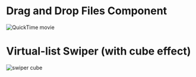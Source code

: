 # Drag and Drop Files Component
![QuickTime movie](https://user-images.githubusercontent.com/4195550/107009893-ed107980-6795-11eb-93a7-d338fa49e003.gif)

# Virtual-list Swiper (with cube effect)
![swiper cube](https://user-images.githubusercontent.com/4195550/107195429-9e5f1b80-69f1-11eb-98c8-d8e9481b8342.gif)
